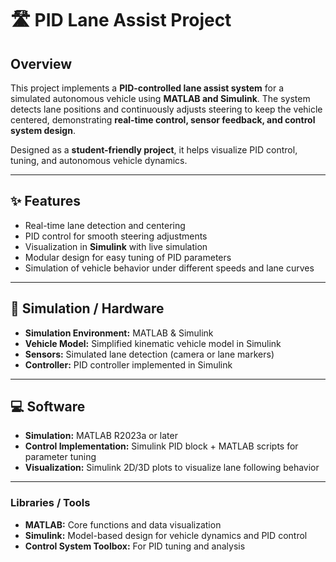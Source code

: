 # 🛣️ PID Lane Assist Project

## Overview
This project implements a **PID-controlled lane assist system** for a simulated autonomous vehicle using **MATLAB and Simulink**. The system detects lane positions and continuously adjusts steering to keep the vehicle centered, demonstrating **real-time control, sensor feedback, and control system design**.

Designed as a **student-friendly project**, it helps visualize PID control, tuning, and autonomous vehicle dynamics.

---

## ✨ Features
- Real-time lane detection and centering  
- PID control for smooth steering adjustments  
- Visualization in **Simulink** with live simulation  
- Modular design for easy tuning of PID parameters  
- Simulation of vehicle behavior under different speeds and lane curves  

---

## 🔧 Simulation / Hardware
- **Simulation Environment:** MATLAB & Simulink  
- **Vehicle Model:** Simplified kinematic vehicle model in Simulink  
- **Sensors:** Simulated lane detection (camera or lane markers)  
- **Controller:** PID controller implemented in Simulink  

---

## 💻 Software
- **Simulation:** MATLAB R2023a or later  
- **Control Implementation:** Simulink PID block + MATLAB scripts for parameter tuning  
- **Visualization:** Simulink 2D/3D plots to visualize lane following behavior  

---

### Libraries / Tools
- **MATLAB:** Core functions and data visualization  
- **Simulink:** Model-based design for vehicle dynamics and PID control  
- **Control System Toolbox:** For PID tuning and analysis  

